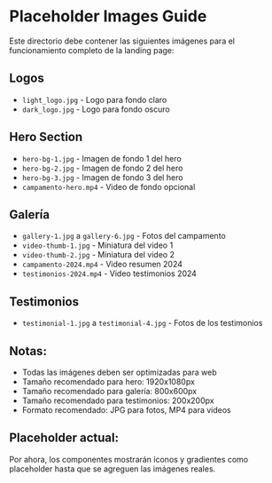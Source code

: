 # Placeholder Images Guide

Este directorio debe contener las siguientes imágenes para el funcionamiento completo de la landing page:

## Logos
- `light_logo.jpg` - Logo para fondo claro
- `dark_logo.jpg` - Logo para fondo oscuro

## Hero Section
- `hero-bg-1.jpg` - Imagen de fondo 1 del hero
- `hero-bg-2.jpg` - Imagen de fondo 2 del hero  
- `hero-bg-3.jpg` - Imagen de fondo 3 del hero
- `campamento-hero.mp4` - Video de fondo opcional

## Galería
- `gallery-1.jpg` a `gallery-6.jpg` - Fotos del campamento
- `video-thumb-1.jpg` - Miniatura del video 1
- `video-thumb-2.jpg` - Miniatura del video 2
- `campamento-2024.mp4` - Video resumen 2024
- `testimonios-2024.mp4` - Video testimonios 2024

## Testimonios
- `testimonial-1.jpg` a `testimonial-4.jpg` - Fotos de los testimonios

## Notas:
- Todas las imágenes deben ser optimizadas para web
- Tamaño recomendado para hero: 1920x1080px
- Tamaño recomendado para galería: 800x600px  
- Tamaño recomendado para testimonios: 200x200px
- Formato recomendado: JPG para fotos, MP4 para videos

## Placeholder actual:
Por ahora, los componentes mostrarán íconos y gradientes como placeholder hasta que se agreguen las imágenes reales.
